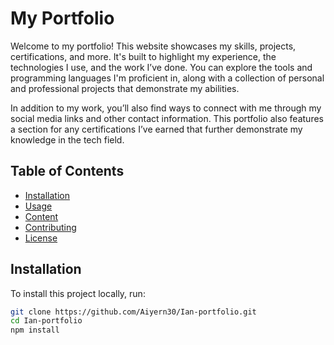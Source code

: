 # My Portfolio

Welcome to my portfolio! This website showcases my skills, projects, certifications, and more. It's built to highlight my experience, the technologies I use, and the work I’ve done. You can explore the tools and programming languages I'm proficient in, along with a collection of personal and professional projects that demonstrate my abilities. 

In addition to my work, you’ll also find ways to connect with me through my social media links and other contact information. This portfolio also features a section for any certifications I’ve earned that further demonstrate my knowledge in the tech field.

## Table of Contents
- [Installation](#installation)
- [Usage](#usage)
- [Content](#content)
- [Contributing](#contributing)
- [License](#license)

## Installation

To install this project locally, run:

```bash
git clone https://github.com/Aiyern30/Ian-portfolio.git
cd Ian-portfolio
npm install
